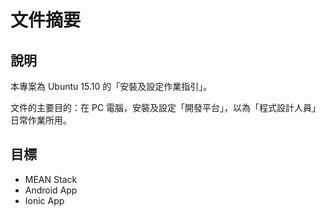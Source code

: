 # 文件摘要

## 說明

本專案為 Ubuntu 15.10 的「安裝及設定作業指引」。

文件的主要目的：在 PC 電腦，安裝及設定「開發平台」，以為「程式設計人員」日常作業所用。


## 目標

 - MEAN Stack
 - Android App
 - Ionic App
